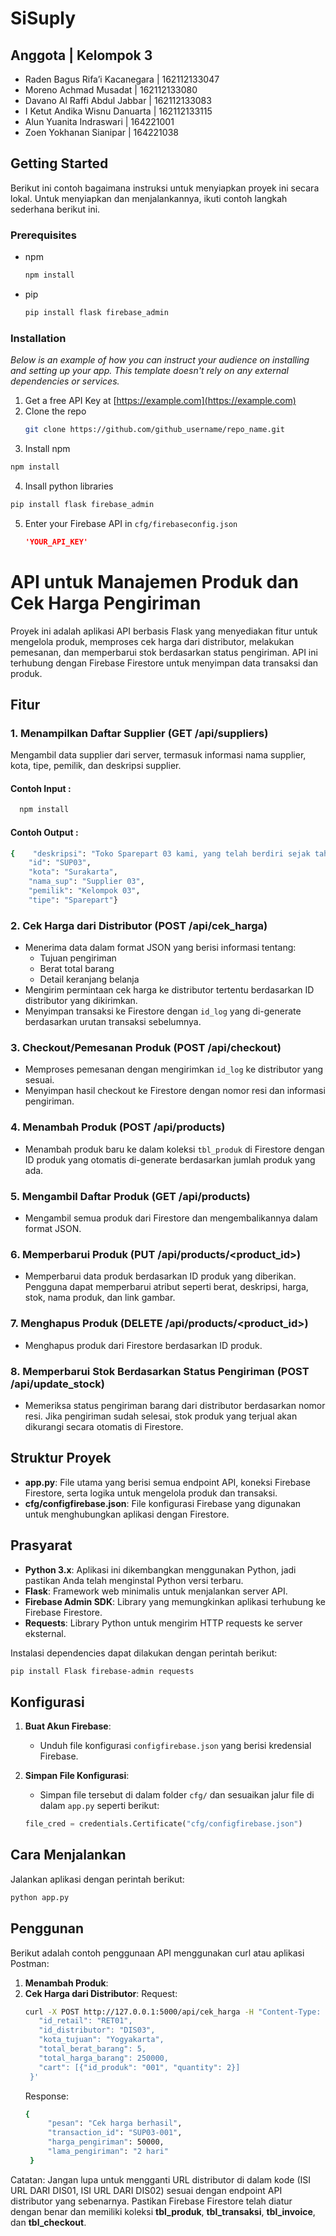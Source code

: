 # SiSuply
## Anggota | Kelompok 3
- Raden Bagus Rifa’i Kacanegara    | 162112133047
- Moreno Achmad Musadat            | 162112133080
- Davano Al Raffi Abdul Jabbar     | 162112133083
- I Ketut Andika Wisnu Danuarta    | 162112133115
- Alun Yuanita Indraswari          | 164221001
- Zoen Yokhanan Sianipar           | 164221038


## Getting Started

Berikut ini contoh bagaimana  instruksi untuk menyiapkan proyek ini secara lokal.
Untuk menyiapkan dan menjalankannya, ikuti contoh langkah sederhana berikut ini.

### Prerequisites

* npm
  ```sh
  npm install 
  ```
* pip
  ```sh
  pip install flask firebase_admin 
  ```

### Installation

_Below is an example of how you can instruct your audience on installing and setting up your app. This template doesn't rely on any external dependencies or services._

1. Get a free API Key at [https://example.com](https://example.com)
2. Clone the repo
   ```sh
   git clone https://github.com/github_username/repo_name.git
   ```
3. Install npm
  ```sh
  npm install 
  ```
4. Insall python libraries
  ```sh
  pip install flask firebase_admin 
  ```
5. Enter your Firebase API in `cfg/firebaseconfig.json`
   ```json
   'YOUR_API_KEY'
   ```

# API untuk Manajemen Produk dan Cek Harga Pengiriman

Proyek ini adalah aplikasi API berbasis Flask yang menyediakan fitur untuk mengelola produk, memproses cek harga dari distributor, melakukan pemesanan, dan memperbarui stok berdasarkan status pengiriman. API ini terhubung dengan Firebase Firestore untuk menyimpan data transaksi dan produk.

## Fitur

### 1. Menampilkan Daftar Supplier (GET /api/suppliers)
Mengambil data supplier dari server, termasuk informasi nama supplier, kota, tipe, pemilik, dan deskripsi supplier.
#### Contoh Input :
```sh
  npm install
```
#### Contoh Output :
```sh
{    "deskripsi": "Toko Sparepart 03 kami, yang telah berdiri sejak tahun 2024, berkomitmen untuk menyediakan sparepart sepeda berkualitas tinggi bagi para pecinta sepeda. Kami menawarkan berbagai macam komponen sepeda, mulai dari rem yang presisi, rantai tahan lama, grip yang nyaman, pedal yang kokoh, saddle ergonomis, hingga bar tape dengan daya cengkeram yang optimal. Setiap produk yang kami jual dipilih dengan cermat untuk memastikan performa terbaik, kenyamanan, dan keamanan bersepeda. Dengan pengalaman dan dedikasi dalam industri, kami selalu berusaha memberikan pelayanan terbaik kepada pelanggan kami.",
    "id": "SUP03",
    "kota": "Surakarta",
    "nama_sup": "Supplier 03",
    "pemilik": "Kelompok 03",
    "tipe": "Sparepart"}
```

### 2. Cek Harga dari Distributor (POST /api/cek_harga)
- Menerima data dalam format JSON yang berisi informasi tentang:
  - Tujuan pengiriman
  - Berat total barang
  - Detail keranjang belanja
- Mengirim permintaan cek harga ke distributor tertentu berdasarkan ID distributor yang dikirimkan.
- Menyimpan transaksi ke Firestore dengan `id_log` yang di-generate berdasarkan urutan transaksi sebelumnya.

### 3. Checkout/Pemesanan Produk (POST /api/checkout)
- Memproses pemesanan dengan mengirimkan `id_log` ke distributor yang sesuai.
- Menyimpan hasil checkout ke Firestore dengan nomor resi dan informasi pengiriman.

### 4. Menambah Produk (POST /api/products)
- Menambah produk baru ke dalam koleksi `tbl_produk` di Firestore dengan ID produk yang otomatis di-generate berdasarkan jumlah produk yang ada.

### 5. Mengambil Daftar Produk (GET /api/products)
- Mengambil semua produk dari Firestore dan mengembalikannya dalam format JSON.

### 6. Memperbarui Produk (PUT /api/products/<product_id>)
- Memperbarui data produk berdasarkan ID produk yang diberikan. Pengguna dapat memperbarui atribut seperti berat, deskripsi, harga, stok, nama produk, dan link gambar.

### 7. Menghapus Produk (DELETE /api/products/<product_id>)
- Menghapus produk dari Firestore berdasarkan ID produk.

### 8. Memperbarui Stok Berdasarkan Status Pengiriman (POST /api/update_stock)
- Memeriksa status pengiriman barang dari distributor berdasarkan nomor resi. Jika pengiriman sudah selesai, stok produk yang terjual akan dikurangi secara otomatis di Firestore.

## Struktur Proyek
- **app.py**: File utama yang berisi semua endpoint API, koneksi Firebase Firestore, serta logika untuk mengelola produk dan transaksi.
- **cfg/configfirebase.json**: File konfigurasi Firebase yang digunakan untuk menghubungkan aplikasi dengan Firestore.

## Prasyarat
- **Python 3.x**: Aplikasi ini dikembangkan menggunakan Python, jadi pastikan Anda telah menginstal Python versi terbaru.
- **Flask**: Framework web minimalis untuk menjalankan server API.
- **Firebase Admin SDK**: Library yang memungkinkan aplikasi terhubung ke Firebase Firestore.
- **Requests**: Library Python untuk mengirim HTTP requests ke server eksternal.

Instalasi dependencies dapat dilakukan dengan perintah berikut:

```bash
pip install Flask firebase-admin requests

```
## Konfigurasi

1. **Buat Akun Firebase**: 
   - Unduh file konfigurasi `configfirebase.json` yang berisi kredensial Firebase.
  
2. **Simpan File Konfigurasi**:
   - Simpan file tersebut di dalam folder `cfg/` dan sesuaikan jalur file di dalam `app.py` seperti berikut:

   ```python
   file_cred = credentials.Certificate("cfg/configfirebase.json")
   ```
## Cara Menjalankan

Jalankan aplikasi dengan perintah berikut:

```bash
python app.py
```

## Penggunan

Berikut adalah contoh penggunaan API menggunakan curl atau aplikasi Postman:

1. **Menambah Produk**:
2. **Cek Harga dari Distributor**:
   Request:
   ```bash
   curl -X POST http://127.0.0.1:5000/api/cek_harga -H "Content-Type: application/json" -d '{
      "id_retail": "RET01",
      "id_distributor": "DIS03",
      "kota_tujuan": "Yogyakarta",
      "total_berat_barang": 5,
      "total_harga_barang": 250000,
      "cart": [{"id_produk": "001", "quantity": 2}]
    }'
   ```
   Response:
   ```bash
   {
        "pesan": "Cek harga berhasil",
        "transaction_id": "SUP03-001",
        "harga_pengiriman": 50000,
        "lama_pengiriman": "2 hari"
    }

Catatan:
Jangan lupa untuk mengganti URL distributor di dalam kode (ISI URL DARI DIS01, ISI URL DARI DIS02) sesuai dengan endpoint API distributor yang sebenarnya.
Pastikan Firebase Firestore telah diatur dengan benar dan memiliki koleksi **tbl_produk**, **tbl_transaksi**, **tbl_invoice**, dan **tbl_checkout**.
